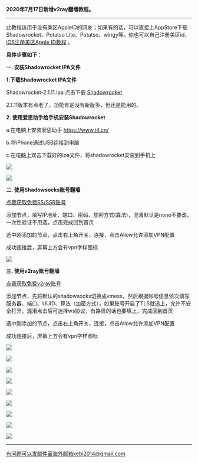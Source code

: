 **2020年7月17日新增v2ray翻墙教程。**

***

此教程适用于没有美区AppleID的网友；如果有的话，可以直接上AppStore下载Shadowrocket、Potatso Lite、Potatso、wingy等。你也可以自己注册美区id，[iOS注册美区Apple ID教程](https://github.com/Alvin9999/new-pac/wiki/iOS%E6%B3%A8%E5%86%8C%E7%BE%8E%E5%8C%BAApple-ID%E6%95%99%E7%A8%8B) 。

**具体步骤如下**：

**一. 安装Shadowrocket IPA文件**

**1.下载Shadowrocket IPA文件**

Shadowrocket-2.1.11.ipa 点击下载 [Shadowrocket](http://tr1.freedown7.club/html/smallsoftware/Shadowrocket-2.1.11.ipa)

2.1.11版本有点老了，功能肯定没有新版多，但还是能用的。

**2. 使用爱思助手给手机安装Shadowrocket**

a.在电脑上安装爱思助手 https://www.i4.cn/

b.将iPhone通过USB连接到电脑

c.在电脑上双击下载好的ipa文件，将shadowrocket安装到手机上

![](https://cdn.jsdelivr.net/gh/Alvin9999/pac2/shadow1.png)

![](https://cdn.jsdelivr.net/gh/Alvin9999/pac2/ipa2.png)

**二. 使用Shadowsocks账号翻墙**

[点我获取免费SS/SSR账号](https://github.com/Alvin9999/new-pac/wiki/ss%E5%85%8D%E8%B4%B9%E8%B4%A6%E5%8F%B7)

添加节点，填写IP地址、端口、密码、加密方式(算法)，混淆默认是none不要改，一次性验证不用选，点击完成回到首页

选中刚添加的节点，点击右上角开关，连接，点击Allow允许添加VPN配置

成功连接后，屏幕上方会有vpn字样图标 

![](https://cdn.jsdelivr.net/gh/Alvin9999/pac2/ss_04.jpg)

**三. 使用v2ray账号翻墙**

[点我获取免费v2ray账号](https://github.com/Alvin9999/new-pac/wiki/v2ray%E5%85%8D%E8%B4%B9%E8%B4%A6%E5%8F%B7)

添加节点，先将默认的shadowsocks切换成vmess，然后根据账号信息依次填写服务器、端口、UUID、算法（加密方式），如果账号开启了TLS就选上，允许不安全打开，混淆点击后可选择ws协议，有路径的话也要填上，完成回到首页

选中刚添加的节点，点击右上角开关，连接，点击Allow允许添加VPN配置

成功连接后，屏幕上方会有vpn字样图标

![](https://cdn.jsdelivr.net/gh/Alvin9999/pac2/v2rayimage/ios-v2ray11.jpg)

![](https://cdn.jsdelivr.net/gh/Alvin9999/pac2/v2rayimage/ios-v2ray12.jpg)

![](https://cdn.jsdelivr.net/gh/Alvin9999/pac2/v2rayimage/ios-v2ray13.jpg)

![](https://cdn.jsdelivr.net/gh/Alvin9999/pac2/v2rayimage/ios-v2ray14.jpg)

![](https://cdn.jsdelivr.net/gh/Alvin9999/pac2/v2rayimage/ios-v2ray15.jpg)

![](https://cdn.jsdelivr.net/gh/Alvin9999/pac2/v2rayimage/ios-v2ray16.jpg)

![](https://cdn.jsdelivr.net/gh/Alvin9999/pac2/v2rayimage/ios-v2ray17.jpg)

![](https://cdn.jsdelivr.net/gh/Alvin9999/pac2/v2rayimage/ios-v2ray20.jpg)

![](https://cdn.jsdelivr.net/gh/Alvin9999/pac2/v2rayimage/ios-v2ray19.jpg)


***


有问题可以发邮件至海外邮箱kebi2014@gmail.com


